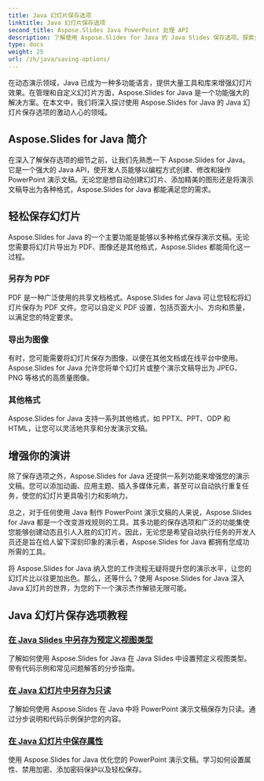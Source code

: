 ```yaml
---
title: Java 幻灯片保存选项
linktitle: Java 幻灯片保存选项
second_title: Aspose.Slides Java PowerPoint 处理 API
description: 了解使用 Aspose.Slides for Java 的 Java Slides 保存选项。探索全面的教程和指南，实现高效的幻灯片管理和自定义。
type: docs
weight: 25
url: /zh/java/saving-options/
---
```



在动态演示领域，Java 已成为一种多功能语言，提供大量工具和库来增强幻灯片效果。在管理和自定义幻灯片方面，Aspose.Slides for Java 是一个功能强大的解决方案。在本文中，我们将深入探讨使用 Aspose.Slides for Java 的 Java 幻灯片保存选项的激动人心的领域。

## Aspose.Slides for Java 简介

在深入了解保存选项的细节之前，让我们先熟悉一下 Aspose.Slides for Java。它是一个强大的 Java API，使开发人员能够以编程方式创建、修改和操作 PowerPoint 演示文稿。无论您是想自动创建幻灯片、添加精美的图形还是将演示文稿导出为各种格式，Aspose.Slides for Java 都能满足您的需求。

## 轻松保存幻灯片

Aspose.Slides for Java 的一个主要功能是能够以多种格式保存演示文稿。无论您需要将幻灯片导出为 PDF、图像还是其他格式，Aspose.Slides 都能简化这一过程。

### 另存为 PDF

PDF 是一种广泛使用的共享文档格式。Aspose.Slides for Java 可让您轻松将幻灯片保存为 PDF 文件。您可以自定义 PDF 设置，包括页面大小、方向和质量，以满足您的特定要求。

### 导出为图像

有时，您可能需要将幻灯片保存为图像，以便在其他文档或在线平台中使用。Aspose.Slides for Java 允许您将单个幻灯片或整个演示文稿导出为 JPEG、PNG 等格式的高质量图像。

### 其他格式

Aspose.Slides for Java 支持一系列其他格式，如 PPTX、PPT、ODP 和 HTML，让您可以灵活地共享和分发演示文稿。

## 增强你的演讲

除了保存选项之外，Aspose.Slides for Java 还提供一系列功能来增强您的演示文稿。您可以添加动画、应用主题、插入多媒体元素，甚至可以自动执行重复任务，使您的幻灯片更具吸引力和影响力。

总之，对于任何使用 Java 制作 PowerPoint 演示文稿的人来说，Aspose.Slides for Java 都是一个改变游戏规则的工具。其多功能的保存选项和广泛的功能集使您能够创建动态且引人入胜的幻灯片。因此，无论您是希望自动执行任务的开发人员还是旨在给人留下深刻印象的演示者，Aspose.Slides for Java 都拥有您成功所需的工具。

将 Aspose.Slides for Java 纳入您的工作流程无疑将提升您的演示水平，让您的幻灯片比以往更加出色。那么，还等什么？使用 Aspose.Slides for Java 深入 Java 幻灯片的世界，为您的下一个演示杰作解锁无限可能。

## Java 幻灯片保存选项教程
### [在 Java Slides 中另存为预定义视图类型](./save-as-predefined-view-type-in-java-slides/)
了解如何使用 Aspose.Slides for Java 在 Java Slides 中设置预定义视图类型。带有代码示例和常见问题解答的分步指南。
### [在 Java 幻灯片中另存为只读](./save-as-read-only-in-java-slides/)
了解如何使用 Aspose.Slides 在 Java 中将 PowerPoint 演示文稿保存为只读。通过分步说明和代码示例保护您的内容。
### [在 Java 幻灯片中保存属性](./save-properties-in-java-slides/)
使用 Aspose.Slides for Java 优化您的 PowerPoint 演示文稿。学习如何设置属性、禁用加密、添加密码保护以及轻松保存。
